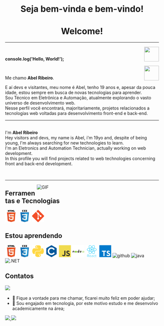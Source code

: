 <h1 align="center"> Seja bem-vinda e bem-vindo!</h1>
<h1 align="center"> Welcome!</h1>
<hr/>
<a href="https://github.com/abel-ribeiro" target="_blank">
  <img align="right" src="https://cdn.iconscout.com/icon/free/png-256/github-108-438008.png" width="48px" height="48px">
</a><br />
<p align="left" > 
  <b>console.log('Hello, World!');</b>
</p>
<a href="https://www.linkedin.com/in/abel-ribeiro150803/" target="_blank">
  <img align="right" src="https://i.ibb.co/Kx2GSrT/linkedin.png" width="48px" height="48px">
</a>
<br />
<p align="left" >
Me chamo <b> Abel Ribeiro</b>.<br/>
</p>
<p align="left" >
E aí devs e visitantes, meu nome é Abel, tenho 19 anos e, apesar da pouca idade, estou sempre em busca de novas tecnologias para aprender. <br/>
Sou Técnico em Eletrônica e Automação, atualmente explorando o vasto universo de desenvolvimento web</b>.<br/>
Nesse perfil você encontrará, majoritariamente, projetos relacionados a tecnologias web voltadas para desenvolvimento front-end e back-end.
<hr/>
<br/>
I'm <b>Abel Ribeiro</b>
<br/>
Hey visitors and devs, my name is Abel, i'm 19yo and, despite of being young, I'm always searching for new technologies to learn.<br/>
I'm an Eletronics and Automation Technician, actually working on web development.<br/>
In this profile you will find projects related to web technologies concerning front and back-end development.
</p>
<br>

<!---
abel-ribeiro/abel-ribeiro is a ✨ special ✨ repository because its `README.md` (this file) appears on your GitHub profile.
You can click the Preview link to take a look at your changes.
--->

<hr/>

<img align="right" alt="GIF" src="https://res.cloudinary.com/practicaldev/image/fetch/s--7JJaL1uP--/c_limit%2Cf_auto%2Cfl_progressive%2Cq_66%2Cw_880/https://media1.tenor.com/images/093b967de4114d379d5860ff0c335c2a/tenor.gif%3Fitemid%3D7506285" width="400px" />

## Ferramentas e Tecnologias

<p align="left">
<img src="https://raw.githubusercontent.com/devicons/devicon/master/icons/html5/html5-original-wordmark.svg" alt="html5" width="40" height="40"/> 
<img src="https://raw.githubusercontent.com/devicons/devicon/master/icons/css3/css3-original-wordmark.svg" alt="css3" width="40" height="40"/> 
<img src="https://raw.githubusercontent.com/devicons/devicon/master/icons/git/git-original.svg" alt="git" width="40" height="40"/> 
</p>

## Estou aprendendo

<p align="left">
<img src="https://raw.githubusercontent.com/devicons/devicon/master/icons/html5/html5-original-wordmark.svg" alt="html5" width="40" height="40"/> 
<img src="https://raw.githubusercontent.com/devicons/devicon/master/icons/css3/css3-original-wordmark.svg" alt="css3" width="40" height="40"/>
<img src="https://raw.githubusercontent.com/devicons/devicon/master/icons/python/python-plain.svg" alt="Python" width="40" height="40" />
<img src="https://raw.githubusercontent.com/devicons/devicon/master/icons/c/c-plain.svg" alt="C" width="40" height="40"/>
<img src="https://raw.githubusercontent.com/devicons/devicon/master/icons/javascript/javascript-original.svg" alt="javascript" width="40" height="40"/>
<img src="https://raw.githubusercontent.com/devicons/devicon/master/icons/nodejs/nodejs-original-wordmark.svg" alt="nodejs" width="40" height="40"/> 
<img src="https://raw.githubusercontent.com/devicons/devicon/master/icons/react/react-original-wordmark.svg" alt="react" width="40" height="40"/> 
<img src="https://raw.githubusercontent.com/devicons/devicon/master/icons/typescript/typescript-plain.svg" alt="typescript" width="40" height="40"/>
<img src="https://cdn.jsdelivr.net/gh/devicons/devicon/icons/github/github-original.svg" alt="github" width="40" height="40"/>
<img src="https://cdn.jsdelivr.net/gh/devicons/devicon/icons/java/java-original-wordmark.svg" alt="java" width="40" height="40"/>
<img src="https://cdn.jsdelivr.net/gh/devicons/devicon/icons/dotnetcore/dotnetcore-plain.svg" alt=".NET" width="40" height="40"/>


## Contatos

<div>
<a href="https://www.linkedin.com/in/abel-ribeiro150803" target="_blank"><img src="https://img.shields.io/badge/-LinkedIn-%230077B5?style=for-the-badge&logo=linkedin&logoColor=white" target="_blank"></a>
</div>

- 💬 Fique a vontade para me chamar, ficarei muito feliz em poder ajudar;
- 💼 Sou engajado em tecnologia, por este motivo estudo e me desenvolvo academicamente na área;

<div>
<a href="https://github.com/abel-ribeiro">
<img height="180em" src="https://github-readme-stats.vercel.app/api/top-langs/?username=abel-ribeiro&layout=compact&langs_count=7&theme=dracula"/>
<img height="180em" src="https://github-readme-stats.vercel.app/api?username=abel-ribeiro&show_icons=true&theme=dracula&include_all_commits=true&count_private=true"/>
</div>
